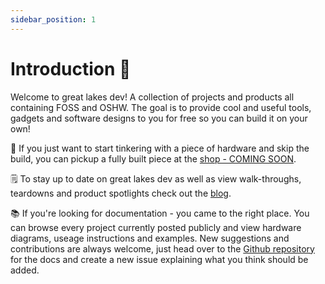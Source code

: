 ```yaml
---
sidebar_position: 1
---
```


# Introduction 👋
Welcome to great lakes dev! A collection of projects and products all containing FOSS and OSHW. The goal is to provide cool and useful tools, gadgets and software designs to you for free so you can build it on your own!

🛒 If you just want to start tinkering with a piece of hardware and skip the build, you can pickup a fully built piece at the [shop - COMING SOON](./intro).

🗒️ To stay up to date on great lakes dev as well as view walk-throughs, teardowns and product spotlights check out the [blog](/blog/introduction).

📚 If you're looking for documentation - you came to the right place. You can browse every project currently posted publicly and view hardware diagrams, useage instructions and examples. New suggestions and contributions are always welcome, just head over to the [Github repository](https://github.com/greatlakesdev/docs/issues) for the docs and create a new issue explaining what you think should be added.